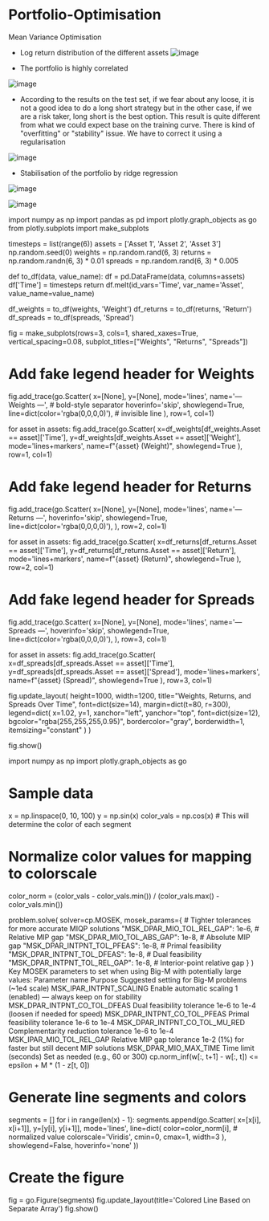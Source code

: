 # Portfolio-Optimisation
Mean Variance Optimisation

- Log return distribution of the different assets
![image](https://github.com/MOMOJordan/Portfolio-Optimisation/assets/86100448/a7de9e85-7725-4a6f-9020-8aedaab38f55)

- The portfolio is highly correlated
  
![image](https://github.com/MOMOJordan/Portfolio-Optimisation/assets/86100448/c719131f-d5e5-47d2-8441-2990844b6b1a)

- According to the results on the test set, if we fear about any loose, it is not a good idea to do a long short strategy but in the other case, if we are a risk taker, long short is the best option. This result is quite different from what we could expect base on the training curve. There is kind of "overfitting" or "stability" issue. We have to correct it using a regularisation

![image](https://github.com/MOMOJordan/Portfolio-Optimisation/assets/86100448/9f558d77-56bb-4611-898b-9d3b3e6afcad)

- Stabilisation of the portfolio by ridge regression

![image](https://github.com/MOMOJordan/Portfolio-Optimisation/assets/86100448/876b7fd3-143b-47de-8517-a68d3a537798)

![image](https://github.com/MOMOJordan/Portfolio-Optimisation/assets/86100448/95949c43-8a77-4678-bfd6-4d81ff534ee4)


import numpy as np
import pandas as pd
import plotly.graph_objects as go
from plotly.subplots import make_subplots

timesteps = list(range(6))
assets = ['Asset 1', 'Asset 2', 'Asset 3']
np.random.seed(0)
weights = np.random.rand(6, 3)
returns = np.random.randn(6, 3) * 0.01
spreads = np.random.rand(6, 3) * 0.005

def to_df(data, value_name):
    df = pd.DataFrame(data, columns=assets)
    df['Time'] = timesteps
    return df.melt(id_vars='Time', var_name='Asset', value_name=value_name)

df_weights = to_df(weights, 'Weight')
df_returns = to_df(returns, 'Return')
df_spreads = to_df(spreads, 'Spread')

fig = make_subplots(rows=3, cols=1, shared_xaxes=True, vertical_spacing=0.08,
                    subplot_titles=["Weights", "Returns", "Spreads"])

# Add fake legend header for Weights
fig.add_trace(go.Scatter(
    x=[None], y=[None], mode='lines',
    name='— Weights —',  # bold-style separator
    hoverinfo='skip', showlegend=True,
    line=dict(color='rgba(0,0,0,0)'),  # invisible line
), row=1, col=1)

for asset in assets:
    fig.add_trace(go.Scatter(
        x=df_weights[df_weights.Asset == asset]['Time'],
        y=df_weights[df_weights.Asset == asset]['Weight'],
        mode='lines+markers',
        name=f"{asset} (Weight)",
        showlegend=True
    ), row=1, col=1)

# Add fake legend header for Returns
fig.add_trace(go.Scatter(
    x=[None], y=[None], mode='lines',
    name='— Returns —',
    hoverinfo='skip', showlegend=True,
    line=dict(color='rgba(0,0,0,0)'),
), row=2, col=1)

for asset in assets:
    fig.add_trace(go.Scatter(
        x=df_returns[df_returns.Asset == asset]['Time'],
        y=df_returns[df_returns.Asset == asset]['Return'],
        mode='lines+markers',
        name=f"{asset} (Return)",
        showlegend=True
    ), row=2, col=1)

# Add fake legend header for Spreads
fig.add_trace(go.Scatter(
    x=[None], y=[None], mode='lines',
    name='— Spreads —',
    hoverinfo='skip', showlegend=True,
    line=dict(color='rgba(0,0,0,0)'),
), row=3, col=1)

for asset in assets:
    fig.add_trace(go.Scatter(
        x=df_spreads[df_spreads.Asset == asset]['Time'],
        y=df_spreads[df_spreads.Asset == asset]['Spread'],
        mode='lines+markers',
        name=f"{asset} (Spread)",
        showlegend=True
    ), row=3, col=1)

fig.update_layout(
    height=1000,
    width=1200,
    title="Weights, Returns, and Spreads Over Time",
    font=dict(size=14),
    margin=dict(t=80, r=300),
    legend=dict(
        x=1.02,
        y=1,
        xanchor="left",
        yanchor="top",
        font=dict(size=12),
        bgcolor="rgba(255,255,255,0.95)",
        bordercolor="gray",
        borderwidth=1,
        itemsizing="constant"
    )
)

fig.show()

import numpy as np
import plotly.graph_objects as go

# Sample data
x = np.linspace(0, 10, 100)
y = np.sin(x)
color_vals = np.cos(x)  # This will determine the color of each segment

# Normalize color values for mapping to colorscale
color_norm = (color_vals - color_vals.min()) / (color_vals.max() - color_vals.min())

problem.solve(
    solver=cp.MOSEK,
    mosek_params={
        # Tighter tolerances for more accurate MIQP solutions
        "MSK_DPAR_MIO_TOL_REL_GAP": 1e-6,      # Relative MIP gap
        "MSK_DPAR_MIO_TOL_ABS_GAP": 1e-8,      # Absolute MIP gap
        "MSK_DPAR_INTPNT_TOL_PFEAS": 1e-8,     # Primal feasibility
        "MSK_DPAR_INTPNT_TOL_DFEAS": 1e-8,     # Dual feasibility
        "MSK_DPAR_INTPNT_TOL_REL_GAP": 1e-8,   # Interior-point relative gap
    }
)
Key MOSEK parameters to set when using Big-M with potentially large values:
Parameter name	Purpose	Suggested setting for Big-M problems (~1e4 scale)
MSK_IPAR_INTPNT_SCALING	Enable automatic scaling	1 (enabled) — always keep on for stability
MSK_DPAR_INTPNT_CO_TOL_DFEAS	Dual feasibility tolerance	1e-6 to 1e-4 (loosen if needed for speed)
MSK_DPAR_INTPNT_CO_TOL_PFEAS	Primal feasibility tolerance	1e-6 to 1e-4
MSK_DPAR_INTPNT_CO_TOL_MU_RED	Complementarity reduction tolerance	1e-6 to 1e-4
MSK_IPAR_MIO_TOL_REL_GAP	Relative MIP gap tolerance	1e-2 (1%) for faster but still decent MIP solutions
MSK_DPAR_MIO_MAX_TIME	Time limit (seconds)	Set as needed (e.g., 60 or 300)
cp.norm_inf(w[:, t+1] - w[:, t]) <= epsilon + M * (1 - z[t, 0])

# Generate line segments and colors
segments = []
for i in range(len(x) - 1):
    segments.append(go.Scatter(
        x=[x[i], x[i+1]],
        y=[y[i], y[i+1]],
        mode='lines',
        line=dict(
            color=color_norm[i],  # normalized value
            colorscale='Viridis',
            cmin=0,
            cmax=1,
            width=3
        ),
        showlegend=False,
        hoverinfo='none'
    ))

# Create the figure
fig = go.Figure(segments)
fig.update_layout(title='Colored Line Based on Separate Array')
fig.show()
